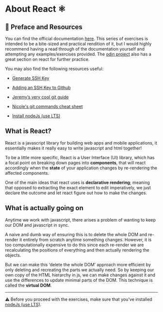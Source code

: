 # About React ⚛︎
## 📕 Preface and Resources
You can find the official documentation [here](https://react.dev/). This series of exercises is intended to be a bite-sized and practical rendition of it, but I would highly recommend having a read through of the documentation yourself and attempting any examples/exercises provided. The [odin project](https://www.theodinproject.com/paths/full-stack-javascript/courses/react) also has a great section on react for further practice.

You may also find the following resources useful:

- [Generate SSH Key](https://docs.github.com/en/authentication/connecting-to-github-with-ssh/generating-a-new-ssh-key-and-adding-it-to-the-ssh-agent)

- [Adding an SSH Key to Github](https://docs.github.com/en/authentication/connecting-to-github-with-ssh/adding-a-new-ssh-key-to-your-github-account)

- [Jeremy’s very cool git guide](https://gist.github.com/jeremyle56/f3b664f0491d6ec0d9a03ab34780b876)

- [Nicole's git commands cheat sheet](https://docs.google.com/document/d/1KkC-NQB3OIUA3LnGJRxulVJaJXPF8smtSbw0c0Mye40/edit?usp=sharing)

- [Install nodeJs (use LTS)](https://nodejs.org/en/download)

## What is React?
React is a javascript library for building web apps and mobile applications, it essentially makes it really easy to write javascript and html together!

To be a little more specific, React is a User Interface (UI) library, which has a focal point on breaking down pages into **components**, that will react accordingly when the **state** of your application changes by re-rendering the affected components.

One of the main ideas that react uses is **declarative rendering**; meaning that opposed to extracting the exact element to edit imperatively, we just declare the outcome and let react figure out how to make the changes.


## What is actually going on

Anytime we work with javascript, there arises a problem of wanting to keep our DOM and javascript in sync. 

A naive and dumb way of ensuring this is to delete the whole DOM and re-render it entirely from scratch anytime something changes. However, it is too computationally expensive to do this since each re-render we are recalculating the positions of everything and then actually rendering the objects.

But we can make this ‘delete the whole DOM’ approach more efficient by only deleting and recreating the parts we actually need. So by keeping our own copy of the HTML hierarchy in js, we can make changes against it and use the differences to update minimal parts of the DOM. This technique is called the **virtual DOM**.

---

⚠️ Before you proceed with the exercises, make sure that you've installed [nodeJs (use LTS)](https://nodejs.org/en/download).